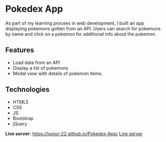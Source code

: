 # Pokedex App

As part of my learning procees in web development, I built an app displaying pokemons gotten from an API. Users can search for pokemons by name and click on a pokemon for additional info about the pokemon.

## Features

- Load data from an API
- Display a list of pokemons
- Modal view with details of pokemon items.

## Technologies

- HTML5
- CSS
- JS
- Bootstrap
- jQuery

**Live server:** https://junior-22.github.io/Pokedex-App/
[Live server](https://junior-22.github.io/Pokedex-App/)
